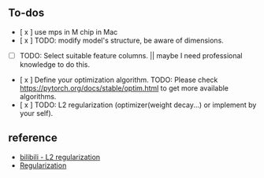 ## To-dos

- [ x ] use mps in M chip in Mac
- [ x ] TODO: modify model's structure, be aware of dimensions. 
- [ ] TODO: Select suitable feature columns. || maybe I need professional knowledge to do this.
- [ x ] Define your optimization algorithm.  TODO: Please check https://pytorch.org/docs/stable/optim.html to get more available algorithms.
- [ x ] TODO: L2 regularization (optimizer(weight decay...) or implement by your self).

## reference

- [bilibili - L2 regularization](https://www.bilibili.com/video/BV1Tx411j7tJ/?share_source=copy_web&vd_source=b8a74c31cf889b7b8d55fe631e25ab94)
- [Regularization](https://love2017.asia/2021/08/14/pytorchtrain6/)